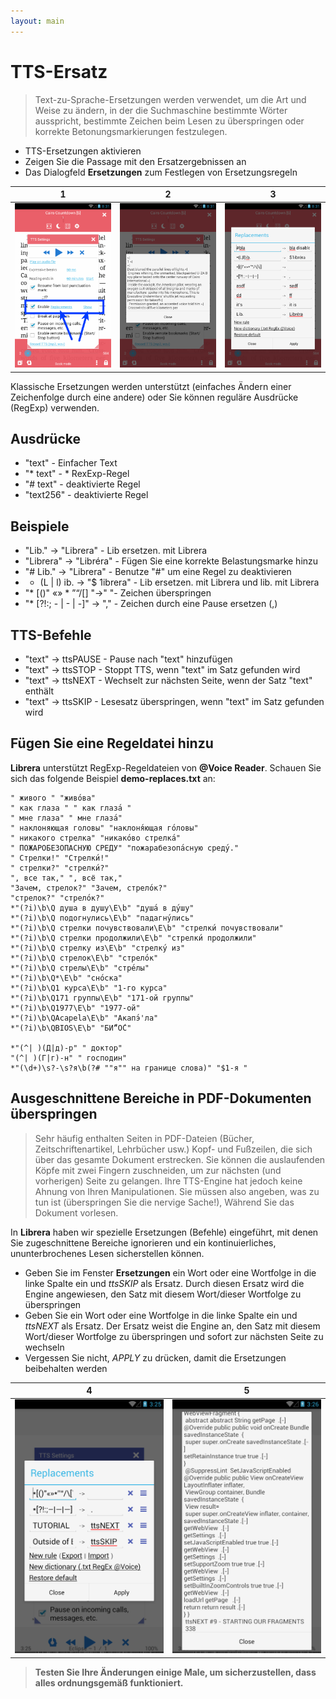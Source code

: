 ```yaml
---
layout: main
---
```


# TTS-Ersatz

> Text-zu-Sprache-Ersetzungen werden verwendet, um die Art und Weise zu ändern, in der die Suchmaschine bestimmte Wörter ausspricht, bestimmte Zeichen beim Lesen zu überspringen oder korrekte Betonungsmarkierungen festzulegen.

* TTS-Ersetzungen aktivieren
* Zeigen Sie die Passage mit den Ersatzergebnissen an
* Das Dialogfeld **Ersetzungen** zum Festlegen von Ersetzungsregeln

|1|2|3|
|-|-|-|
|![](1.png)|![](2.png)|![](3.png)|

Klassische Ersetzungen werden unterstützt (einfaches Ändern einer Zeichenfolge durch eine andere) oder Sie können reguläre Ausdrücke (RegExp) verwenden.

## Ausdrücke

* &quot;text&quot; - Einfacher Text
* &quot;* text&quot; - * RexExp-Regel
* &quot;# text&quot; - deaktivierte Regel
* &quot;text256&quot; - deaktivierte Regel

## Beispiele

* &quot;Lib.&quot; -&gt; &quot;Librera&quot; - Lib ersetzen. mit Librera
* &quot;Librera&quot; -&gt; &quot;Libréra&quot; - Fügen Sie eine korrekte Belastungsmarke hinzu
* &quot;# Lib.&quot; -&gt; &quot;Librera&quot; - Benutze &quot;#&quot; um eine Regel zu deaktivieren
* * (L | l) ib. -&gt; &quot;$ 1ibrera&quot; - Lib ersetzen. mit Librera und lib. mit Librera
* &quot;* [()&quot; «» * ”“/[] &quot;-&gt;&quot; &quot;- Zeichen überspringen
* &quot;* [?!:; - | - | -]&quot; -&gt; &quot;,&quot; - Zeichen durch eine Pause ersetzen (,)

## TTS-Befehle

* &quot;text&quot; -&gt; ttsPAUSE - Pause nach &quot;text&quot; hinzufügen
* &quot;text&quot; -&gt; ttsSTOP - Stoppt TTS, wenn &quot;text&quot; im Satz gefunden wird
* &quot;text&quot; -&gt; ttsNEXT - Wechselt zur nächsten Seite, wenn der Satz &quot;text&quot; enthält
* &quot;text&quot; -&gt; ttsSKIP - Lesesatz überspringen, wenn &quot;text&quot; im Satz gefunden wird

## Fügen Sie eine Regeldatei hinzu

**Librera** unterstützt RegExp-Regeldateien von **@Voice Reader**.
Schauen Sie sich das folgende Beispiel **demo-replaces.txt** an:

```
" живого " "живо́ва"
" как глаза " " как глаза́ "
" мне глаза" " мне глаза́"
" наклоняющая головы" "наклоня́ющая го́ловы"
" никакого стрелка" "никако́во стрелка́"
" ПОЖАРОБЕЗОПАСНУЮ СРЕДУ" "пожарабезопа́сную среду́."
" Стрелки!" "Стрелки́!"
" стрелки?" "стрелки́?"
", все так," ", всё так,"
"Зачем, стрелок?" "Зачем, стрело́к?"
"стрелок?" "стрело́к?"
*"(?i)\b\Q душа в душу\E\b" "душа́ в ду́шу"
*"(?i)\b\Q подогнулись\E\b" "падагну́лись"
*"(?i)\b\Q стрелки почувствовали\E\b" "стрелки́ почувствовали"
*"(?i)\b\Q стрелки продолжили\E\b" "стрелки́ продолжили"
*"(?i)\b\Q стрелку из\E\b" "стрелку́ из"
*"(?i)\b\Q стрелок\E\b" "стрело́к"
*"(?i)\b\Q стрелы\E\b" "стре́лы"
*"(?i)\b\Q*\E\b" "сно́ска"
*"(?i)\b\Q1 курса\E\b" "1-го курса"
*"(?i)\b\Q171 группы\E\b" "171-ой группы"
*"(?i)\b\Q1977\E\b" "1977-ой"
*"(?i)\b\QAcapela\E\b" "Акапэ́'ла"
*"(?i)\b\QBIOS\E\b" "БИ́“О́С"

*"(^| )(Д|д)-р" " доктор"
"(^| )(Г|г)-н" " господин"
*"(\d+)\s?-\s?я\b(?# ""я"" на границе слова)" "$1-я "
```
## Ausgeschnittene Bereiche in PDF-Dokumenten überspringen
> Sehr häufig enthalten Seiten in PDF-Dateien (Bücher, Zeitschriftenartikel, Lehrbücher usw.) Kopf- und Fußzeilen, die sich über das gesamte Dokument erstrecken. Sie können die auslaufenden Köpfe mit zwei Fingern zuschneiden, um zur nächsten (und vorherigen) Seite zu gelangen. Ihre TTS-Engine hat jedoch keine Ahnung von Ihren Manipulationen. Sie müssen also angeben, was zu tun ist (überspringen Sie die nervige Sache!), Während Sie das Dokument vorlesen.

In **Librera** haben wir spezielle Ersetzungen (Befehle) eingeführt, mit denen Sie zugeschnittene Bereiche ignorieren und ein kontinuierliches, ununterbrochenes Lesen sicherstellen können.
* Geben Sie im Fenster **Ersetzungen** ein Wort oder eine Wortfolge in die linke Spalte ein und _ttsSKIP_ als Ersatz. Durch diesen Ersatz wird die Engine angewiesen, den Satz mit diesem Wort/dieser Wortfolge zu überspringen
* Geben Sie ein Wort oder eine Wortfolge in die linke Spalte ein und _ttsNEXT_ als Ersatz. Der Ersatz weist die Engine an, den Satz mit diesem Wort/dieser Wortfolge zu überspringen und sofort zur nächsten Seite zu wechseln
* Vergessen Sie nicht, _APPLY_ zu drücken, damit die Ersetzungen beibehalten werden

|4|5|
|-|-|
|![](4.png)|![](5.png)|

> **Testen Sie Ihre Änderungen einige Male, um sicherzustellen, dass alles ordnungsgemäß funktioniert.**
